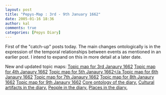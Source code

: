 ```yaml
---
layout: post
title: "Pepys-Map : 3rd - 9th January 1662"
date: 2005-01-16 18:36
author: kal
comments: true
categories: [Pepys Diary]
---
```

First of the "catch-up" posts today. The main changes ontologically is in the expression of the temporal relationships between events as mentioned in an earlier post. I intend to expand on this in more detail at a later date.

<!--more-->
New and updated topic maps:
<a href="http://www.techquila.com/blog/archives/16620103.ltm">Topic map for 3rd Janaury 1662</a>
<a href="http://www.techquila.com/blog/archives/16620104.ltm">Topic map for 4th Janaury 1662</a>
<a href="http://www.techquila.com/blog/archives/16620105.ltm">Topic map for 5th Janaury 1662</a
<a href="http://www.techquila.com/blog/archives/16620106.ltm">Topic map for 6th Janaury 1662</a>
<a href="http://www.techquila.com/blog/archives/16620107.ltm">Topic map for 7th Janaury 1662</a>
<a href="http://www.techquila.com/blog/archives/16620108.ltm">Topic map for 8th Janaury 1662</a>
<a href="http://www.techquila.com/blog/archives/16620109.ltm">Topic map for 9th Janaury 1662</a>
<a href="http://www.techquila.com/blog/archives/pepys-diary-ontology.ltm">Core ontology of the diary.</a>
<a href="http://www.techquila.com/blog/archives/pepys-diary-culture.ltm">Cultural artifacts in the diary.</a>
<a href="http://www.techquila.com/blog/archives/pepys-diary-people.ltm">People in the diary.</a>
<a href="http://www.techquila.com/blog/archives/pepys-diary-places.ltm">Places in  the diary.</a>

